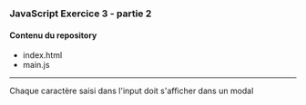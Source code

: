 ### JavaScript Exercice 3 - partie 2
#### Contenu du repository
* index.html
* main.js
---
Chaque caractère saisi dans l'input doit s'afficher dans un modal
